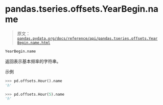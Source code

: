 # pandas.tseries.offsets.YearBegin.name

> 原文：[`pandas.pydata.org/docs/reference/api/pandas.tseries.offsets.YearBegin.name.html`](https://pandas.pydata.org/docs/reference/api/pandas.tseries.offsets.YearBegin.name.html)

```py
YearBegin.name
```

返回表示基本频率的字符串。

示例

```py
>>> pd.offsets.Hour().name
'h' 
```

```py
>>> pd.offsets.Hour(5).name
'h' 
```
